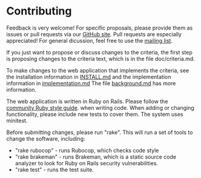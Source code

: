 # Contributing

Feedback is very welcome!
For specific proposals, please provide them as issues or pull requests via our
[GitHub site](https://github.com/linuxfoundation/cii-best-practices-badge).
Pull requests are especially appreciated!
For general dicussion, feel free to use the [mailing list](https://lists.coreinfrastructure.org/mailman/listinfo/cii-badges).

If you just want to propose or discuss changes to the criteria, the
first step is proposing changes to the criteria text,
which is in the file doc/criteria.md.

To make changes to the web application that implements the criteria,
see the installation information in [INSTALL.md](docs/INSTALL.md)
and the implementation information in
[implementation.md](docs/implementation.md)
The file [background.md](docs/background.md) has more information.

The web application is written in Ruby on Rails.
Please follow the
[community Ruby style guide](https://github.com/bbatsov/ruby-style-guide).
when writing code.
When adding or changing functionality, please include new tests to
cover them.  The system uses minitest.

Before submitting changes, please run "rake".
This will run a set of tools to change the software, including:

* "rake rubocop" - runs Rubocop, which checks code style
* "rake brakeman" - runs Brakeman, which is a static source code analyzer
  to look for Ruby on Rails security vulnerabilities.
* "rake test" - runs the test suite.


